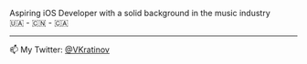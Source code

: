 Aspiring iOS Developer with a solid background in the music industry <br>
🇺🇦 - 🇨🇳 - 🇨🇦 


---

📫 My Twitter: [@VKratinov](https://twitter.com/VKratinov) <br>

<!---
vladimirkratinov/vladimirkratinov is a ✨ special ✨ repository because its `README.md` (this file) appears on your GitHub profile.
You can click the Preview link to take a look at your changes.
--->
